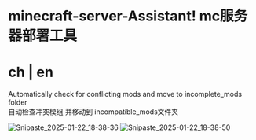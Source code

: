 # minecraft-server-Assistant! mc服务器部署工具
<h1>ch | en </h1>

Automatically check for conflicting mods and move to incomplete_mods folder<br>
自动检查冲突模组 并移动到 incompatible_mods文件夹

![Snipaste_2025-01-22_18-38-36](https://github.com/user-attachments/assets/4f3ef5d8-33ca-4122-adf9-86311f3919e1)
![Snipaste_2025-01-22_18-38-50](https://github.com/user-attachments/assets/b9e052e6-6b87-4e28-8a71-e14578807b05)


